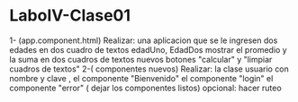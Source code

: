 # LaboIV-Clase01

1- (app.component.html) Realizar:
una aplicacion que se le ingresen dos edades en dos cuadro de textos
edadUno, EdadDos
mostrar el promedio y la suma en dos cuadros de textos nuevos
botones "calcular" y "limpiar cuadros de textos"
2-( componentes nuevos) Realizar:
la clase usuario con nombre y clave ,
el componente "Bienvenido"
el componente "login"
el componente "error"
( dejar los componentes listos)
opcional: hacer ruteo
